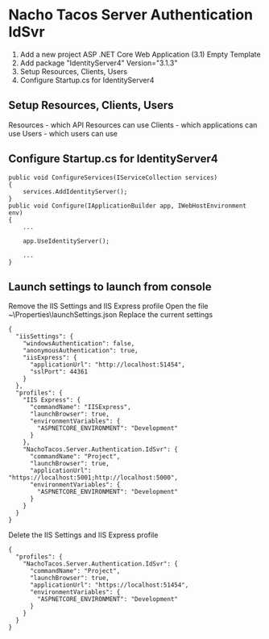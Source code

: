 ﻿# Nacho Tacos Server Authentication IdSvr

1. Add a new project ASP .NET Core Web Application (3.1) Empty Template
2. Add package "IdentityServer4" Version="3.1.3"
3. Setup Resources, Clients, Users
4. Configure Startup.cs for IdentityServer4

## Setup Resources, Clients, Users
Resources - which API Resources can use
Clients - which applications can use
Users - which users can use


## Configure Startup.cs for IdentityServer4

```
public void ConfigureServices(IServiceCollection services)
{
    services.AddIdentityServer();
}
public void Configure(IApplicationBuilder app, IWebHostEnvironment env)
{
    ...

    app.UseIdentityServer();

    ...
}

```


## Launch settings to launch from console
Remove the IIS Settings and IIS Express profile
Open the file ~\Properties\launchSettings.json
Replace the current settings
```
{
  "iisSettings": {
    "windowsAuthentication": false, 
    "anonymousAuthentication": true, 
    "iisExpress": {
      "applicationUrl": "http://localhost:51454",
      "sslPort": 44361
    }
  },
  "profiles": {
    "IIS Express": {
      "commandName": "IISExpress",
      "launchBrowser": true,
      "environmentVariables": {
        "ASPNETCORE_ENVIRONMENT": "Development"
      }
    },
    "NachoTacos.Server.Authentication.IdSvr": {
      "commandName": "Project",
      "launchBrowser": true,
      "applicationUrl": "https://localhost:5001;http://localhost:5000",
      "environmentVariables": {
        "ASPNETCORE_ENVIRONMENT": "Development"
      }
    }
  }
}
```
Delete the IIS Settings and IIS Express profile
```
{
  "profiles": {
    "NachoTacos.Server.Authentication.IdSvr": {
      "commandName": "Project",
      "launchBrowser": true,
      "applicationUrl": "https://localhost:51454",
      "environmentVariables": {
        "ASPNETCORE_ENVIRONMENT": "Development"
      }
    }
  }
}
```